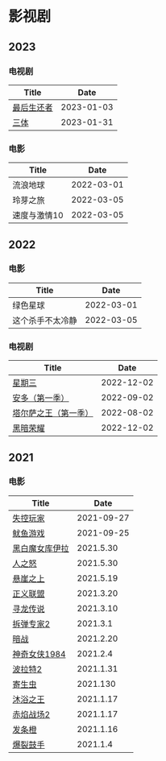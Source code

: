 # 影视剧

## 2023

### 电视剧

| Title            | Date       |
| ---------------- | ---------- |
| [最后生还者](https://movie.douban.com/subject/25848328/)         | 2023-01-03 |
| [三体](https://movie.douban.com/subject/26647087/)         | 2023-01-31 |

### 电影

| Title            | Date       |
| ---------------- | ---------- |
| 流浪地球         | 2022-03-01 |
| 玲芽之旅 | 2022-03-05 |
| 速度与激情10 | 2022-03-05 |

## 2022

### 电影

| Title            | Date       |
| ---------------- | ---------- |
| 绿色星球         | 2022-03-01 |
| 这个杀手不太冷静 | 2022-03-05 |

### 电视剧

| Title            | Date       |
| ---------------- | ---------- |
| [星期三](https://movie.douban.com/subject/35364243/)         | 2022-12-02 |
| [安多（第一季）](https://movie.douban.com/subject/30376895/)         | 2022-09-02 |
| [塔尔萨之王（第一季）](https://movie.douban.com/subject/35814636/)         | 2022-08-02 |
| [黑暗荣耀](https://movie.douban.com/subject/35314632/)         | 2022-12-02 |

## 2021

### 电影

| Title                                                        | Date       |
| ------------------------------------------------------------ | ---------- |
| [失控玩家](https://movie.douban.com/subject/30337388/)       | 2021-09-27 |
| [鱿鱼游戏](https://movie.douban.com/subject/34812928/)       | 2021-09-25 |
| [黑白魔女库伊拉](https://movie.douban.com/subject/26703121) | 2021.5.30 |
| [人之怒](https://movie.douban.com/subject/27046740) | 2021.5.30 |
| [悬崖之上](https://movie.douban.com/subject/32493124/)       | 2021.5.19 |
| [正义联盟](https://movie.douban.com/subject/2158490/)        | 2021.3.20  |
| [寻龙传说](https://movie.douban.com/subject/34804147/?from=showing) | 2021.3.10  |
| [拆弹专家2](https://movie.douban.com/subject/30171424/?from=subject-page) | 2021.3.1   |
| [暗战](https://movie.douban.com/subject/1298898/)            | 2021.2.20  |
| [神奇女侠1984](https://movie.douban.com/subject/27073752/)   | 2021.2.4   |
| [波拉特2](https://movie.douban.com/subject/4135439/)         | 2021.1.31  |
| [寄生虫](https://movie.douban.com/subject/27010768/)         | 2021.130   |
| [沐浴之王](https://movie.douban.com/subject/34894753/)       | 2021.1.17  |
| [赤焰战场2](https://movie.douban.com/subject/7916027/)       | 2021.1.17  |
| [发条橙](https://movie.douban.com/subject/1292233/)          | 2021.1.16  |
| [爆裂鼓手](https://movie.douban.com/subject/25773932/)       | 2021.1.4   |
